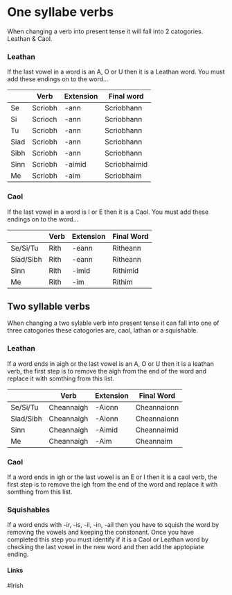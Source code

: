 

# One syllabe verbs
When changing a verb into present tense it will fall into 2 catogories. Leathan & Caol.

### Leathan
If the last vowel in a word is an A, O or U then it is a Leathan word.
You must add these endings on to the word...

|      | Verb    | Extension | Final word   |
| ---- | ------- | --------- | ------------ |
| Se   | Scriobh | -ann      | Scriobhann   |
| Si   | Scrioch | -ann      | Scriobhann   |
| Tu   | Scriobh | -ann      | Scriobhann   |
| Siad | Scriobh | -ann      | Scriobhann   |
| Sibh | Scriobh | -ann      | Scriobhann   |
| Sinn | Scriobh | -aimid    | Scriobhaimid |
| Me   | Scriobh | -aim      | Scriobhaim   | 

### Caol
If the last vowel in a word is I or E then it is a Caol.
You must add these endings on to the word...

|           | Verb | Extension | Final Word |
| --------- | ---- | --------- | ---------- |
| Se/Si/Tu  | Rith | -eann     | Ritheann   |
| Siad/Sibh | Rith | -eann     | Ritheann   |
| Sinn      | Rith | -imid     | Rithimid   |
| Me        | Rith | -im       | Rithim     |

## Two syllable verbs
When changing a two sylable verb into present tense it can fall into one of three catogories these catogories are, caol, lathan or a squishable.

### Leathan
If a word ends in aigh or the last vowel is an A, O or U then it is a leathan verb, the first step is to remove the aigh from the end of the word and replace it with somthing from this list.

|           | Verb       | Extension | Final Word  |
| --------- | ---------- | --------- | ----------- |
| Se/Si/Tu  | Cheannaigh | -Aionn    | Cheannaionn |
| Siad/Sibh | Cheannaigh | -Aionn    | Cheannaionn |
| Sinn      | Cheannaigh | -Aimid    | Cheannaimid |
| Me        | Cheannaigh | -Aim      | Cheannaim   | 

### Caol
If a word ends in igh or the last vowel is an E or I then it is a  caol verb, the first step is to remove the igh from the end of the word and replace it with somthing from this list.

### Squishables
If a word ends with -ir, -is, -il, -in, -ail then you have to squish the word by removing the vowels and keeping the constonant. Once you have completed this step you must identify if it is a Caol or Leathan word by checking the last vowel in the new word and then add the apptopiate ending.

#### Links
#Irish 
